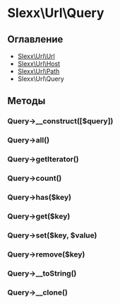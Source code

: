 Slexx\Url\Query
============================================

Оглавление
--------------------------------------------

* [Slexx\Url\Url](https://github.com/slexx1234/url/blob/master/docs/Url.md)
* [Slexx\Url\Host](https://github.com/slexx1234/url/blob/master/docs/Host.md)
* [Slexx\Url\Path](https://github.com/slexx1234/url/blob/master/docs/Path.md)
* Slexx\Url\Query

Методы
--------------------------------------------

### Query->__construct([$query])
### Query->all()
### Query->getIterator()
### Query->count()
### Query->has($key)
### Query->get($key)
### Query->set($key, $value)
### Query->remove($key)
### Query->__toString()
### Query->__clone()
